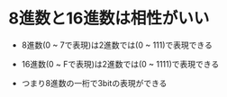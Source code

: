 # 8進数と16進数は相性がいい
* 8進数(0 ~ 7で表現)は2進数では(0 ~ 111)で表現できる
* 16進数(0 ~ Fで表現)は2進数では(0 ~ 1111)で表現できる

* つまり8進数の一桁で3bitの表現ができる
